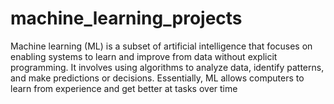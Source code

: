 # machine_learning_projects
Machine learning (ML) is a subset of artificial intelligence that focuses on enabling systems to learn and improve from data without explicit programming. It involves using algorithms to analyze data, identify patterns, and make predictions or decisions. Essentially, ML allows computers to learn from experience and get better at tasks over time
